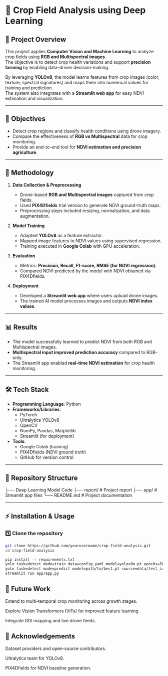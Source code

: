 # 🌱 Crop Field Analysis using Deep Learning

## 📌 Project Overview
This project applies **Computer Vision and Machine Learning** to analyze crop fields using **RGB and Multispectral images**.  
The objective is to detect crop health variations and support **precision farming** by enabling data-driven decision-making.  

By leveraging **YOLOv8**, the model learns features from crop images (color, texture, spectral signatures) and maps them into numerical values for training and prediction.  
The system also integrates with a **Streamlit web app** for easy NDVI estimation and visualization.

---

## 🎯 Objectives
- Detect crop regions and classify health conditions using drone imagery.  
- Compare the effectiveness of **RGB vs Multispectral** data for crop monitoring.  
- Provide an end-to-end tool for **NDVI estimation and precision agriculture**.  

---

## 🚀 Methodology

1. **Data Collection & Preprocessing**
   - Drone-based **RGB and Multispectral images** captured from crop fields.  
   - Used **PIX4Dfields** trial version to generate NDVI ground-truth maps.  
   - Preprocessing steps included resizing, normalization, and data augmentation.  

2. **Model Training**
   - Adapted **YOLOv8** as a feature extractor.  
   - Mapped image features to NDVI values using supervised regression.  
   - Training executed in **Google Colab** with GPU acceleration.  

3. **Evaluation**
   - Metrics: **Precision, Recall, F1-score, RMSE (for NDVI regression)**.  
   - Compared NDVI predicted by the model with NDVI obtained via PIX4Dfields.  

4. **Deployment**
   - Developed a **Streamlit web app** where users upload drone images.  
   - The trained AI model processes images and outputs **NDVI index values**.  

---

## 📊 Results
- The model successfully learned to predict NDVI from both RGB and Multispectral images.  
- **Multispectral input improved prediction accuracy** compared to RGB-only.  
- The Streamlit app enabled **real-time NDVI estimation** for crop health monitoring.  

---

## 🛠 Tech Stack
- **Programming Language**: Python  
- **Frameworks/Libraries**:  
  - PyTorch  
  - Ultralytics YOLOv8  
  - OpenCV  
  - NumPy, Pandas, Matplotlib  
  - Streamlit (for deployment)  
- **Tools**:  
  - Google Colab (training)  
  - PIX4Dfields (NDVI ground truth)  
  - GitHub for version control  

---

## 📂 Repository Structure
├── Deep Learning Model Code
├── report/ # Project report
├── app/ # Streamlit app files
└── README.md # Project documentation


---

## ⚡ Installation & Usage

### 1️⃣ Clone the repository
```bash
git clone https://github.com/yourusername/crop-field-analysis.git
cd crop-field-analysis

pip install -r requirements.txt
yolo task=detect mode=train data=config.yaml model=yolov8n.pt epochs=50 imgsz=640
yolo task=detect mode=predict model=path/to/best.pt source=data/test_images
streamlit run app/app.py
```
## 📌 Future Work

Extend to multi-temporal crop monitoring across growth stages.

Explore Vision Transformers (ViTs) for improved feature learning.

Integrate GIS mapping and live drone feeds.

## 🙌 Acknowledgements

Dataset providers and open-source contributors.

Ultralytics team for YOLOv8.

PIX4Dfields for NDVI baseline generation.
